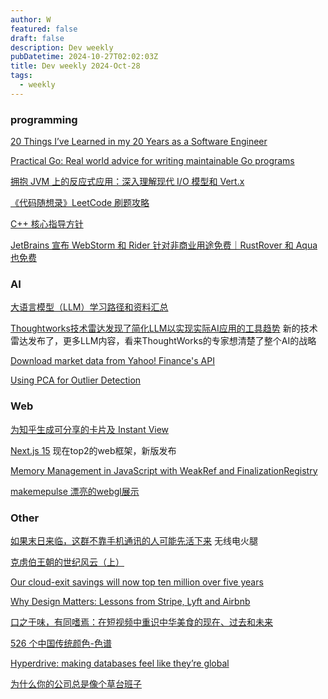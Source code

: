 ```yaml
---
author: W
featured: false
draft: false
description: Dev weekly
pubDatetime: 2024-10-27T02:02:03Z
title: Dev weekly 2024-Oct-28
tags:
  - weekly
---
```


### programming

[20 Things I’ve Learned in my 20 Years as a Software Engineer](https://www.simplethread.com/20-things-ive-learned-in-my-20-years-as-a-software-engineer/)

[Practical Go: Real world advice for writing maintainable Go programs](https://dave.cheney.net/practical-go/presentations/qcon-china.html)

[拥抱 JVM 上的反应式应用：深入理解现代 I/O 模型和 Vert.x](https://www.infoq.cn/article/Cs1QzZ7BZj74lUdRxXDT)

[《代码随想录》LeetCode 刷题攻略](https://github.com/youngyangyang04/leetcode-master)

[C++ 核心指导方针](https://github.com/lynnboy/CppCoreGuidelines-zh-CN/blob/master/CppCoreGuidelines-zh-CN.md)

[JetBrains 宣布 WebStorm 和 Rider 针对非商业用途免费｜RustRover 和 Aqua 也免费](https://www.appinn.com//jetbrains-webstorm-rider)

### AI

[大语言模型（LLM）学习路径和资料汇总](https://github.com/ninehills/blog/issues/97)

[Thoughtworks技术雷达发现了简化LLM以实现实际AI应用的工具趋势](https://mp.weixin.qq.com/s?__biz=MjM5MjY3OTgwMA%3D%3D&abtest_cookie=AAACAA%3D%3D&ascene=56&chksm=bcac331f9202823b41f0f1473d34aba956b94b8baec4248243c6ddb0b6fb56a56d168e1e65d7&clicktime=1729742433&countrycode=CN&devicetype=android-34&enterid=1729742433&exportkey=n_ChQIAhIQiF%2BvhjfI7xkMQMPsOcNxuRLjAQIE97dBBAEAAAAAAPf2Ogi857QAAAAOpnltbLcz9gKNyK89dVj0KXPn7yQX90szIGMgADwcgNalCTMj6WSg7Vjd9qXWgkL2TnO7gRRg8faT9sW8vgZbbG7CqlvYoBLDCMXY5GOIrjFwX2EoRvgA7EZgsA0xcI96ZIDFcLey9dBmZFBxnprDPUitL7B06jHADXJ2%2BsBVmZuAc52VBU5D4MVpHRqcbHaRgPoH6Ew3sfkSMb4DVW%2B9OJr4G0p4d13E05q51QAwhdbN0vFTH6Usc5bLk4ACW%2Ff3IYjWfUJS83t7MKUt&fasttmpl_flag=0&fasttmpl_fullversion=7439798-zh_CN-zip&fasttmpl_type=0&finder_biz_enter_id=4&flutter_pos=3&idx=1&lang=zh_CN&mid=2652488013&nettype=WIFI&pass_ticket=yAtckzu5iBkr%2BJpyPhw2SNLzjP5hHhEoSveRmA1Xbj0ecptn4CQLLCPTUPSpyoW%2F&ranksessionid=1729742380&realreporttime=1729742433420&scene=90&session_us=gh_07db88683e6c&sessionid=1729742408&sn=aa0c2fdf42c87f2f32dfb69ea8caf7f5&subscene=93&version=28003536&wx_header=3&xtrack=1) 新的技术雷达发布了，更多LLM内容，看来ThoughtWorks的专家想清楚了整个AI的战略

[Download market data from Yahoo! Finance's API](https://github.com/ranaroussi/yfinance)

[Using PCA for Outlier Detection](https://towardsdatascience.com/using-pca-for-outlier-detection-afecab4d2b78)

### Web

[为知乎生成可分享的卡片及 Instant View](https://github.com/frostming/fxzhihu)

[Next.js 15](https://nextjs.org/blog/next-15) 现在top2的web框架，新版发布

[Memory Management in JavaScript with WeakRef and FinalizationRegistry](https://jsdev.space/memory-management-js/)

[makemepulse 漂亮的webgl展示](https://2019.makemepulse.com/)

### Other

[如果末日来临，这群不靠手机通讯的人可能先活下来](https://mp.weixin.qq.com/s?__biz=MjgzMTAwODI0MA%3D%3D&abtest_cookie=AAACAA%3D%3D&ascene=56&chksm=9a34cdb3396d8f0e1e33499ab74d7dbacb5a6fdffd253491e9c7dc6d070bc9408dfeba3b5153&clicktime=1729324782&countrycode=CN&devicetype=android-34&enterid=1729324782&exportkey=n_ChQIAhIQ5rluZP3FWtFpGABkebV1%2BRLhAQIE97dBBAEAAAAAAF%2FtLksoKSAAAAAOpnltbLcz9gKNyK89dVj08p11bkR%2BQzBP1kk8bHro7vec13cnkODiSaGEgJqObB96Ow%2F%2B59o5xrsjDkK5oYXHA7ipJylVk9lPDj67BxbEyQXifbBjp7SG1PDnnH%2FhpOdn3Xb%2F%2FWCEigqcaaPf7bxbnXty0HabsQAcbAlAfEXz1%2B0lYU9fTgEPn0s6KVFi4CC7IyNi0Pq6s2%2B9UpIz6IThnlX4gAUScf2AKqOyH4CxYtnj1XlsyhuCu7dmKbfB201NO2jCUZYHuykFlw%3D%3D&fasttmpl_flag=0&fasttmpl_fullversion=7432307-zh_CN-zip&fasttmpl_type=0&finder_biz_enter_id=4&flutter_pos=1&idx=1&lang=zh_CN&mid=2652375174&nettype=WIFI&pass_ticket=kCesj60PFPK03gJCW27MqVKPa5%2B4u0%2FVrnEK4KpdOY9%2BqRQFwO4pCGKNGi8Dlnpo&ranksessionid=1729324372&realreporttime=1729324782282&scene=90&sessionid=1729324379&sn=e7a3df5fe480f943bb812c384740e9bf&subscene=93&version=28003533&wx_header=3&xtrack=1) 无线电火腿

[克虏伯王朝的世纪风云（上）](https://mp.weixin.qq.com/s?__biz=MzA5NzIwNTkzMw%3D%3D&abtest_cookie=AAACAA%3D%3D&ascene=3&chksm=8a2780bc2dc3340831f30096327e758e0cc17b9d585685ed2ad480fe2bd23c15cebdc59b00a3&clicktime=1729333020&countrycode=CN&devicetype=android-34&enterid=1729333020&exportkey=n_ChQIAhIQqOyzUhJ5p5wOzgeyWcqtzBLjAQIE97dBBAEAAAAAAFPqDM4YU10AAAAOpnltbLcz9gKNyK89dVj0p3%2BP8vKnerLH6i1rvv%2BMo1gj0wBosNY3SrRPdVIqSc0d43DDT6j4RyWBtc716aN5nQA3HNn4Fey30Gtmx4Uv4wa511gjqJZEZnBWrP%2B1iVSGy3I8rWwj0qzAii3OaBK1KdSLk4zeak3r9aBGNhIwY0YgHUCjRhkJZ38qqea3nK7a2ECYx9Ypbzx2xIFEfRmiKmYPnKKw3DXzQ3dKMa%2BqbEzzm3l88QszJGJSHfyEd2V3cG%2BdwS56boFixd1F&fasttmpl_flag=0&fasttmpl_fullversion=7432307-zh_CN-zip&fasttmpl_type=0&idx=1&lang=zh_CN&mid=2651131398&nettype=WIFI&pass_ticket=X3QsFduSr9wSFtNFfoXqsTWn%2BzDVBpQZDGXztoopsWVOD1iauKK%2B2O6Kb0EYnsRt&realreporttime=1729333020378&scene=126&session_us=gh_a073f1894654&sessionid=1729332178&sn=b1a7b710fb1bdb00cdb355a71ca7b8ad&subscene=10000&version=28003533&wx_header=3)

[Our cloud-exit savings will now top ten million over five years](https://world.hey.com/dhh/our-cloud-exit-savings-will-now-top-ten-million-over-five-years-c7d9b5bd)

[Why Design Matters: Lessons from Stripe, Lyft and Airbnb](https://www.youtube.com/watch?v=CKfERe55CeA)

[口之于味，有同嗜焉：在短视频中重识中华美食的现在、过去和未来](https://sspai.com/post/92654)

[526 个中国传统颜色-色谱](https://www.figma.com/community/file/1063024145039495423/526)

[Hyperdrive: making databases feel like they’re global](https://blog.cloudflare.com/hyperdrive-making-regional-databases-feel-distributed/)

[为什么你的公司总是像个草台班子](https://mp.weixin.qq.com/s?__biz=MjM5NjM5MjQ4MQ%3D%3D&abtest_cookie=AAACAA%3D%3D&ascene=56&chksm=bcca1d45a082d8b49cf49c794536b6c14cb07225727b6a10e287db2ea1bb0e7f42b1cba2b278&clicktime=1729236182&countrycode=CN&devicetype=android-34&enterid=1729236182&exportkey=n_ChQIAhIQIULnroRCU7oiba4DkjdRHRLjAQIE97dBBAEAAAAAAKR3F43eR94AAAAOpnltbLcz9gKNyK89dVj0Mu%2FZacRKxlPHqMLxvg1%2FPee1DugsWPlcYl7aBqcSZgeR4WmZU%2Fx%2BDU7eXVl41mTWWihvYP8%2FspjpOnx1BwWg35zSgO6uiIUgofpnAllbVtd494L2gzYZ7Iw2n4qTh5TZiCf5UX1GBQvOnUWkJD0ikTWEv%2BmxbJXhgvCd2lkH8rQYdHQw6sw%2Bkb2iEff8CTX6al%2BP3JD7%2FFlRCZ5KovdPbH05eCd%2B2TuTiiJaKGoG3m2QNuoIkKbVdhfWxgUD&fasttmpl_flag=0&fasttmpl_fullversion=7432022-zh_CN-zip&fasttmpl_type=0&finder_biz_enter_id=4&flutter_pos=38&idx=1&lang=zh_CN&mid=2651752647&nettype=3gnet&pass_ticket=NzZqFMLnnwkDe2vNhO7%2BG%2Fh%2BYtG04e3b%2BzL59T%2BfNO2C1HAYpPpj%2Bubgz8IeqEzR&ranksessionid=1729235704&realreporttime=1729236182131&scene=90&session_us=gh_cc764ea0efaa&sessionid=1729235711&sn=65b7564790230f85b78124ddcd3a971e&subscene=93&version=28003533&wx_header=3&xtrack=1)

[]()

[]()

[]()

[]()

[]()

[]()

[]()

[]()

[]()

[]()

[]()

[]()

[]()

[]()

[]()

[]()

[]()

[]()

[]()

[]()

[]()

[]()

[]()

[]()

[]()

[]()

[]()

[]()

[]()

[]()

[]()

[]()

[]()

[]()

[]()

[]()

[]()

[]()

[]()

[]()

[]()

[]()

[]()

[]()

[]()

[]()

[]()

[]()

[]()

[]()

[]()

[]()

[]()

[]()

[]()

[]()

[]()

[]()

[]()

[]()

[]()

[]()

[]()

[]()

[]()

[]()

[]()

[]()

[]()

[]()

[]()

[]()

[]()

[]()

[]()

[]()

[]()

[]()

[]()

[]()

[]()

[]()

[]()

[]()

[]()

[]()

[]()

[]()

[]()

[]()

[]()

[]()

[]()

[]()

[]()

[]()

[]()

[]()

[]()

[]()

[]()

[]()

[]()

[]()

[]()

[]()

[]()

[]()

[]()

[]()

[]()

[]()

[]()

[]()

[]()

[]()

[]()

[]()

[]()

[]()

[]()

[]()

[]()

[]()

[]()

[]()

[]()

[]()

[]()

[]()

[]()

[]()

[]()

[]()

[]()

[]()

[]()

[]()

[]()

[]()

[]()

[]()

[]()

[]()

[]()

[]()

[]()

[]()

[]()

[]()

[]()

[]()

[]()

[]()

[]()

[]()

[]()

[]()

[]()

[]()

[]()

[]()

[]()

[]()

[]()

[]()

[]()

[]()

[]()

[]()

[]()

[]()

[]()

[]()

[]()

[]()

[]()

[]()

[]()

[]()

[]()

[]()

[]()

[]()

[]()

[]()

[]()

[]()

[]()

[]()

[]()

[]()

[]()

[]()

[]()

[]()

[]()

[]()

[]()

[]()

[]()

[]()

[]()

[]()

[]()

[]()

[]()

[]()

[]()

[]()

[]()

[]()

[]()

[]()

[]()

[]()

[]()

[]()

[]()

[]()

[]()

[]()

[]()

[]()

[]()

[]()

[]()

[]()

[]()

[]()

[]()

[]()

[]()

[]()

[]()

[]()

[]()

[]()

[]()

[]()

[]()

[]()

[]()

[]()

[]()

[]()

[]()

[]()
